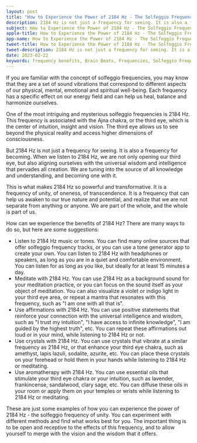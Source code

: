 ```yaml
---
layout: post
title: "How to Experience the Power of 2184 Hz - The Solfeggio Frequency of Unity"
description: 2184 Hz is not just a frequency for seeing. It is also a frequency for becoming. When we listen to 2184 Hz, we are not only opening our third eye, but also aligning ourselves with the universal wisdom and intelligence that pervades all creation.
subject: How to Experience the Power of 2184 Hz - The Solfeggio Frequency of Unity
apple-title: How to Experience the Power of 2184 Hz - The Solfeggio Frequency of Unity
app-name: How to Experience the Power of 2184 Hz - The Solfeggio Frequency of Unity
tweet-title: How to Experience the Power of 2184 Hz - The Solfeggio Frequency of Unity
tweet-description: 2184 Hz is not just a frequency for seeing. It is also a frequency for becoming. When we listen to 2184 Hz, we are not only opening our third eye, but also aligning ourselves with the universal wisdom and intelligence that pervades all creation.
date: 2023-02-22
keywords: frequency benefits, Brain Beats, Frequencies, Solfeggio Frequency, ajna chakra, 3rd eye, 2184 Hz, brainwave entrainment, sound therapy, 2184 Hz frequency benefits
---
```


If you are familiar with the concept of solfeggio frequencies, you may know that they are a set of sound vibrations that correspond to different aspects of our physical, mental, emotional and spiritual well-being. Each frequency has a specific effect on our energy field and can help us heal, balance and harmonize ourselves.

One of the most intriguing and mysterious solfeggio frequencies is 2184 Hz. This frequency is associated with the Ajna chakra, or the third eye, which is the center of intuition, insight and vision. The third eye allows us to see beyond the physical reality and access higher dimensions of consciousness.

But 2184 Hz is not just a frequency for seeing. It is also a frequency for becoming. When we listen to 2184 Hz, we are not only opening our third eye, but also aligning ourselves with the universal wisdom and intelligence that pervades all creation. We are tuning into the source of all knowledge and understanding, and becoming one with it.

This is what makes 2184 Hz so powerful and transformative. It is a frequency of unity, of oneness, of transcendence. It is a frequency that can help us awaken to our true nature and potential, and realize that we are not separate from anything or anyone. We are part of the whole, and the whole is part of us.

How can we experience the benefits of 2184 Hz? There are many ways to do so, but here are some suggestions:

- Listen to 2184 Hz music or tones. You can find many online sources that offer solfeggio frequency tracks, or you can use a tone generator app to create your own. You can listen to 2184 Hz with headphones or speakers, as long as you are in a quiet and comfortable environment. You can listen for as long as you like, but ideally for at least 15 minutes a day.
- Meditate with 2184 Hz. You can use 2184 Hz as a background sound for your meditation practice, or you can focus on the sound itself as your object of meditation. You can also visualize a violet or indigo light in your third eye area, or repeat a mantra that resonates with this frequency, such as "I am one with all that is".
- Use affirmations with 2184 Hz. You can use positive statements that reinforce your connection with the universal intelligence and wisdom, such as "I trust my intuition", "I have access to infinite knowledge", "I am guided by the highest truth", etc. You can repeat these affirmations out loud or in your mind, while listening to 2184 Hz or not.
- Use crystals with 2184 Hz. You can use crystals that vibrate at a similar frequency as 2184 Hz, or that enhance your third eye chakra, such as amethyst, lapis lazuli, sodalite, azurite, etc. You can place these crystals on your forehead or hold them in your hands while listening to 2184 Hz or meditating.
- Use aromatherapy with 2184 Hz. You can use essential oils that stimulate your third eye chakra or your intuition, such as lavender, frankincense, sandalwood, clary sage, etc. You can diffuse these oils in your room or apply them on your temples or wrists while listening to 2184 Hz or meditating.

These are just some examples of how you can experience the power of 2184 Hz - the solfeggio frequency of unity. You can experiment with different methods and find what works best for you. The important thing is to be open and receptive to the effects of this frequency, and to allow yourself to merge with the vision and the wisdom that it offers.